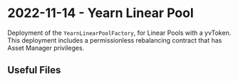 # 2022-11-14 - Yearn Linear Pool

Deployment of the `YearnLinearPoolFactory`, for Linear Pools with a yvToken. This deployment includes a permissionless rebalancing contract that has Asset Manager privileges.

## Useful Files
